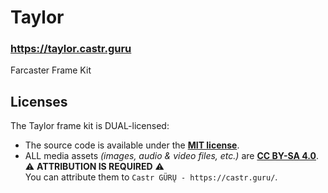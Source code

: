 # Taylor

### https://taylor.castr.guru

Farcaster Frame Kit


## Licenses

The Taylor frame kit is DUAL-licensed:

- The source code is available under the [__MIT license__](LICENSE).
- ALL media assets _(images, audio & video files, etc.)_ are [__CC BY-SA 4.0__](https://creativecommons.org/licenses/by-sa/4.0/).
<br />⚠️ __ATTRIBUTION IS REQUIRED__ ⚠️
<br />You can attribute them to `Castr GÜRŲ - https://castr.guru/`.
